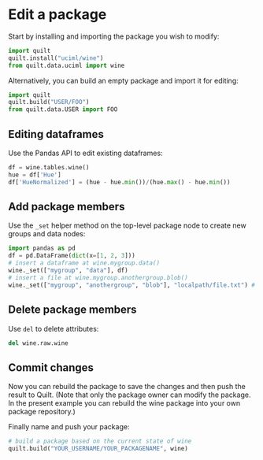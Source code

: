 # Edit a package
Start by installing and importing the package you wish to modify:
``` python
import quilt
quilt.install("uciml/wine")
from quilt.data.uciml import wine
```

Alternatively, you can  build an empty package and import it for editing:
```python
import quilt
quilt.build("USER/FOO")
from quilt.data.USER import FOO
```

## Editing dataframes
Use the Pandas API to edit existing dataframes:
``` python
df = wine.tables.wine()
hue = df['Hue']
df['HueNormalized'] = (hue - hue.min())/(hue.max() - hue.min())
```

## Add package members
Use the `_set` helper method on the top-level package node to create new groups and data nodes:
``` python
import pandas as pd
df = pd.DataFrame(dict(x=[1, 2, 3]))
# insert a dataframe at wine.mygroup.data()
wine._set(["mygroup", "data"], df) 
# insert a file at wine.mygroup.anothergroup.blob()
wine._set(["mygroup", "anothergroup", "blob"], "localpath/file.txt") #
```

## Delete package members
Use `del` to delete attributes:
``` python
del wine.raw.wine
```

## Commit changes
Now you can rebuild the package to save the changes and then push the result to Quilt. (Note that only the package owner can modify the package. In the present example you can rebuild the wine package into your own package repository.)

Finally name and push your package:
```python
# build a package based on the current state of wine
quilt.build("YOUR_USERNAME/YOUR_PACKAGENAME", wine)
```
